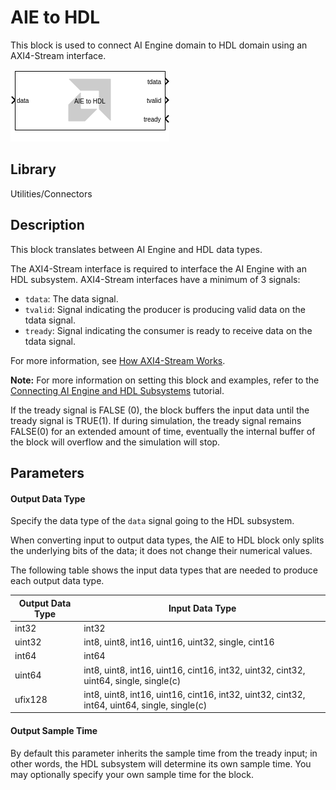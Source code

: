 # AIE to HDL

This block is used to connect AI Engine domain to HDL domain using an
AXI4-Stream interface.
  
![](./Images/block.png)  

## Library

Utilities/Connectors

## Description

This block translates between AI Engine and HDL data types.

The AXI4-Stream interface is required to interface the AI Engine with an HDL subsystem. AXI4-Stream interfaces have a minimum of 3 signals:

* `tdata`: The data signal.
* `tvalid`: Signal indicating the producer is producing valid data on the tdata signal.
* `tready`: Signal indicating the consumer is ready to receive data on the tdata signal.

For more information, see [How AXI4-Stream Works](https://docs.xilinx.com/r/en-US/ug1399-vitis-hls/How-AXI4-Stream-Works).

**Note:** For more information on setting this block and examples, refer to
the [Connecting AI Engine and HDL Subsystems](https://github.com/Xilinx/Vitis_Model_Composer/blob/HEAD/Tutorials/AIE-PL/AIE_HDL_tutorial) tutorial.

<div class="noteBox">
If the tready signal is FALSE (0), the block buffers the input data
until the tready signal is TRUE(1). If during simulation, the tready
signal remains FALSE(0) for an extended amount of time, eventually the
internal buffer of the block will overflow and the simulation will stop.
</div>

## Parameters

#### Output Data Type 

Specify the data type of the `data` signal going to the HDL subsystem.

When converting input to output data types, the AIE to HDL block only splits the underlying bits of the data; it does not change their numerical values.

The following table shows the input data types that are needed to produce each output data type.

| Output Data Type | Input Data Type                                                                             |
|------------------|---------------------------------------------------------------------------------------------|
| int32            | int32                                                                                       |
| uint32           | int8, uint8, int16, uint16, uint32, single, cint16                                          |
| int64            | int64                                                                                       |
| uint64           | int8, uint8, int16, uint16, cint16, int32, uint32, cint32, uint64, single, single(c)        |
| ufix128          | int8, uint8, int16, uint16, cint16, int32, uint32, cint32, int64, uint64, single, single(c) |

#### Output Sample Time  

By default this parameter inherits the sample time from the tready input; in other words, the HDL subsystem will determine its own sample time. You may optionally specify your own sample time for the block.
